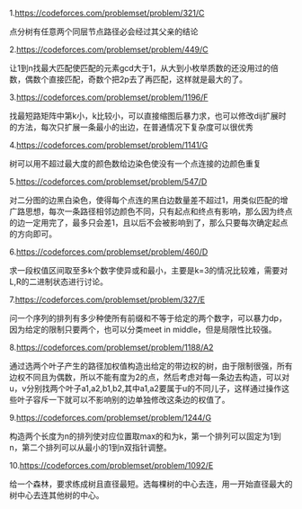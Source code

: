 1.https://codeforces.com/problemset/problem/321/C

点分树有任意两个同层节点路径必会经过其父亲的结论

2.https://codeforces.com/problemset/problem/449/C

让1到n找最大匹配使匹配的元素gcd大于1，从大到小枚举质数的还没用过的倍数，偶数个直接匹配，奇数个把2p去了再匹配，这样就是最大的了。

3.https://codeforces.com/problemset/problem/1196/F

找最短路矩阵中第k小，k比较小，可以直接缩图后暴力求，也可以修改dij扩展时的方法，每次只扩展一条最小的出边，在普通情况下复杂度可以很优秀

4.https://codeforces.com/problemset/problem/1141/G

树可以用不超过最大度的颜色数给边染色使没有一个点连接的边颜色重复

5.https://codeforces.com/problemset/problem/547/D

对二分图的边黑白染色，使得每个点连的黑白边数量差不超过1，用类似匹配的增广路思想，每次一条路径相邻边颜色不同，只有起点和终点有影响，那么因为终点的边一定用完了，最多只会差1，且以后不会被影响到了，那么只要每次确定起点的方向即可。

6.https://codeforces.com/problemset/problem/460/D

求一段权值区间取至多k个数字使异或和最小，主要是k=3的情况比较难，需要对L,R的二进制状态进行讨论。

7.https://codeforces.com/problemset/problem/327/E

问一个序列的排列有多少种使所有前缀和不等于给定的两个数字，可以暴力dp，因为给定的限制只要两个，也可以分类meet in middle，但是局限性比较强。

8.https://codeforces.com/problemset/problem/1188/A2

通过选两个叶子产生的路径加权值构造出给定的带边权的树，由于限制很强，所有边权不同且为偶数，所以不能有度为2的点，然后考虑对每一条边去构造，可以对u，v分别找两个叶子a1,a2,b1,b2,其中a1,a2要属于u的不同儿子，这样通过操作这些叶子容斥一下就可以不影响别的边单独修改这条边的权值了。

9.https://codeforces.com/problemset/problem/1244/G

构造两个长度为n的排列使对应位置取max的和为k，第一个排列可以固定为1到n，第二个排列可以从最小的1到n双指针调整。

10.https://codeforces.com/problemset/problem/1092/E

给一个森林，要求练成树且直径最短。选每棵树的中心去连，用一开始直径最大的树中心去连其他树的中心。